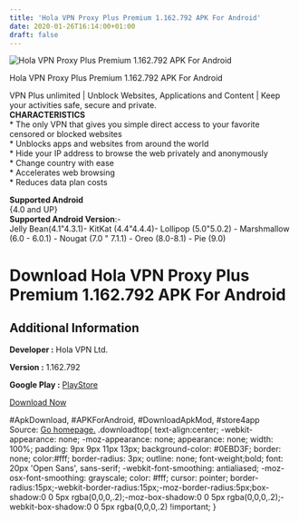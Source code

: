 ```yaml
---
title: 'Hola VPN Proxy Plus Premium 1.162.792 APK For Android'
date: 2020-01-26T16:14:00+01:00
draft: false
---
```


![Hola VPN Proxy Plus Premium 1.162.792 APK For Android](https://i0.wp.com/apkhome.net/wp-content/uploads/2020/01/Hola-VPN-Proxy-Plus-Premium-1.162.792.png "Hola VPN Proxy Plus Premium 1.162.792 APK For Android")

  

Hola VPN Proxy Plus Premium 1.162.792 APK For Android

VPN Plus unlimited | Unblock Websites, Applications and Content | Keep your activities safe, secure and private.  
**CHARACTERISTICS**  
\* The only VPN that gives you simple direct access to your favorite censored or blocked websites  
\* Unblocks apps and websites from around the world  
\* Hide your IP address to browse the web privately and anonymously  
\* Change country with ease  
\* Accelerates web browsing  
\* Reduces data plan costs

**Supported Android**  
{4.0 and UP}  
**Supported Android Version**:-  
Jelly Bean(4.1"4.3.1)- KitKat (4.4"4.4.4)- Lollipop (5.0"5.0.2) - Marshmallow (6.0 - 6.0.1) - Nougat (7.0 " 7.1.1) - Oreo (8.0-8.1) - Pie (9.0)

Download Hola VPN Proxy Plus Premium 1.162.792 APK For Android
==============================================================

Additional Information
----------------------

**Developer :** Hola VPN Ltd.

**Version :** 1.162.792

**Google Play :** [PlayStore](https://play.google.com/store/apps/details?id=org.hola.prem)

  

[Download Now](https://store4app.co/post/hola-vpn-proxy-plus-premium-1-162-792-apk-for-android_1580046403)

  
#ApkDownload, #APKForAndroid, #DownloadApkMod, #store4app  
Source: [Go homepage.](https://store4app.co/post/hola-vpn-proxy-plus-premium-1-162-792-apk-for-android_1580046403) .downloadtop{ text-align:center; -webkit-appearance: none; -moz-appearance: none; appearance: none; width: 100%; padding: 9px 9px 11px 13px; background-color: #0EBD3F; border: none; color:#fff; border-radius: 3px; outline: none; font-weight;bold; font: 20px 'Open Sans', sans-serif; -webkit-font-smoothing: antialiased; -moz-osx-font-smoothing: grayscale; color: #fff; cursor: pointer; border-radius:15px;-webkit-border-radius:15px;-moz-border-radius:5px;box-shadow:0 0 5px rgba(0,0,0,.2);-moz-box-shadow:0 0 5px rgba(0,0,0,.2);-webkit-box-shadow:0 0 5px rgba(0,0,0,.2) !important; }